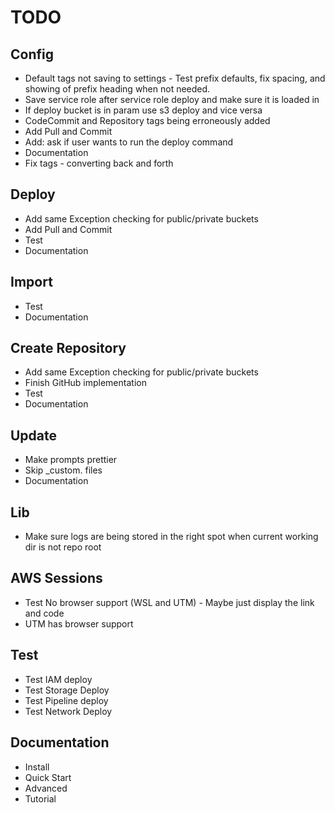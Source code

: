 # TODO

## Config

- Default tags not saving to settings - Test prefix defaults, fix spacing, and showing of prefix heading when not needed.
- Save service role after service role deploy and make sure it is loaded in
- If deploy bucket is in param use s3 deploy and vice versa
- CodeCommit and Repository tags being erroneously added
- Add Pull and Commit
- Add: ask if user wants to run the deploy command
- Documentation
- Fix tags - converting back and forth

## Deploy

- Add same Exception checking for public/private buckets
- Add Pull and Commit
- Test
- Documentation

## Import

- Test
- Documentation

## Create Repository

- Add same Exception checking for public/private buckets
- Finish GitHub implementation
- Test
- Documentation

## Update

- Make prompts prettier
- Skip _custom. files
- Documentation

## Lib

- Make sure logs are being stored in the right spot when current working dir is not repo root

## AWS Sessions

- Test No browser support (WSL and UTM) - Maybe just display the link and code
- UTM has browser support

## Test

- Test IAM deploy
- Test Storage Deploy
- Test Pipeline deploy
- Test Network Deploy

## Documentation

- Install
- Quick Start
- Advanced
- Tutorial
